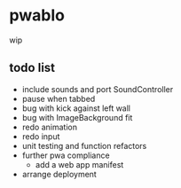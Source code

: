 # pwablo

wip

## todo list

- include sounds and port SoundController
- pause when tabbed
- bug with kick against left wall
- bug with ImageBackground fit
- redo animation
- redo input
- unit testing and function refactors
- further pwa compliance
  - add a web app manifest
- arrange deployment
